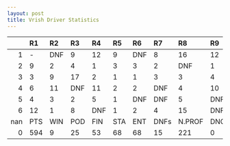 ```yaml
---
layout: post 
title: Vrish Driver Statistics
--- 
```


|     | R1   | R2   | R3   | R4   | R5   | R6   | R7   | R8     | R9   | R10   | R11   | R12   | Points   | Pos   |
|----:|:-----|:-----|:-----|:-----|:-----|:-----|:-----|:-------|:-----|:------|:------|:------|:---------|:------|
|   1 | -    | DNF  | 9    | 12   | 9    | DNF  | 8    | 16     | 12   | 13    | 4     | DNF   | 70.0     | 6.0   |
|   2 | 9    | 2    | 4    | 1    | 3    | 3    | 2    | DNF    | 1    | DNF   | 4     | 1     | 105.0    | 3.0   |
|   3 | 3    | 9    | 17   | 2    | 1    | 1    | 3    | 3      | 4    | DNF   | 3     | 2     | 129.0    | 3.0   |
|   4 | 6    | 11   | DNF  | 11   | 2    | 2    | DNF  | 4      | 10   | 2     | DNF   | 4     | 131.0    | 2.0   |
|   5 | 4    | 3    | 2    | 5    | 1    | DNF  | DNF  | 5      | DNF  | 1     | 8     | DNF   | 60.0     | 8.0   |
|   6 | 12   | 1    | 8    | DNF  | 1    | 2    | 4    | 15     | DNF  | nan   | nan   | nan   | 103.0    | 1.0   |
| nan | PTS  | WIN  | POD  | FIN  | STA  | ENT  | DNFs | N.PROF | DNQ  | %FIN  | PPR   | BST   | CHA      | RNK   |
|   0 | 594  | 9    | 25   | 53   | 68   | 68   | 15   | 221    | 0    | 77.94 | 8.74  | 1     | 1.0      | 2.0   |
